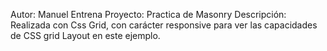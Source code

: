Autor: Manuel Entrena
Proyecto: Practica de Masonry
Descripción: Realizada con Css Grid, con carácter responsive para ver las capacidades de CSS grid Layout en este ejemplo.
